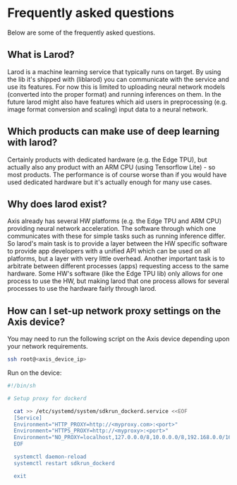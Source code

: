 # Frequently asked questions
Below are some of the frequently asked questions.

## What is Larod?
Larod is a machine learning service that typically runs on target. By using the lib it's shipped with (liblarod) you can communicate with the service and use its features. For now this is limited to uploading neural network models (converted into the proper format) and running inferences on them. In the future larod might also have features which aid users in preprocessing (e.g. image format conversion and scaling) input data to a neural network.

## Which products can make use of deep learning with larod?
Certainly products with dedicated hardware (e.g. the Edge TPU), but actually also any product with an ARM CPU (using Tensorflow Lite) - so most products. The performance is of course worse than if you would have used dedicated hardware but it's actually enough for many use cases.

## Why does larod exist?
Axis already has several HW platforms (e.g. the Edge TPU and ARM CPU) providing neural network acceleration. The software through which one communicates with these for simple tasks such as running inference differ. So larod's main task is to provide a layer between the HW specific software to provide app developers with a unified API which can be used on all platforms, but a layer with very little overhead. Another important task is to arbitrate between different processes (apps) requesting access to the same hardware. Some HW's software (like the Edge TPU lib) only allows for one process to use the HW, but making larod that one process allows for several processes to use the hardware fairly through larod.

## How can I set-up network proxy settings on the Axis device?
You may need to run the following script on the Axis device depending upon your network requirements.
```bash
ssh root@<axis_device_ip>
```
Run on the device:
```bash
#!/bin/sh

# Setup proxy for dockerd

  cat >> /etc/systemd/system/sdkrun_dockerd.service <<EOF
  [Service]
  Environment="HTTP_PROXY=http://<myproxy.com>:<port>"
  Environment="HTTPS_PROXY=http://<myproxy>:<port>"
  Environment="NO_PROXY=localhost,127.0.0.0/8,10.0.0.0/8,192.168.0.0/16,172.16.0.0/12,.<domain>"
  EOF

  systemctl daemon-reload
  systemctl restart sdkrun_dockerd

  exit
```
